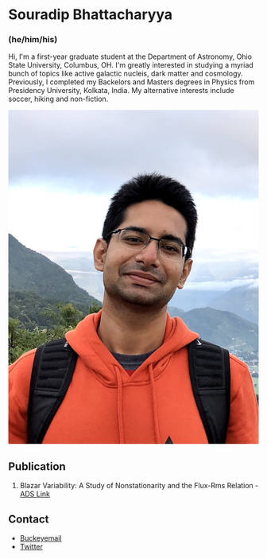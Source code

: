 # Souradip Bhattacharyya 
### (he/him/his)

Hi, I'm a first-year graduate student at the Department of Astronomy, Ohio State University, Columbus, OH. I'm greatly interested in studying a myriad bunch of topics like active galactic nucleis, dark matter and cosmology. Previously, I completed my Backelors and Masters degrees in Physics from Presidency University, Kolkata, India. My alternative interests include soccer, hiking and non-fiction.

![Image](IMG_0544.jpg)

## Publication

1. Blazar Variability: A Study of Nonstationarity and the Flux-Rms Relation - [ADS Link](https://ui.adsabs.harvard.edu/abs/2020ApJ...897...25B/abstract)

## Contact

- [Buckeyemail](bhattacharyya.37@buckeyemail.osu.edu)
- [Twitter](https://twitter.com/Joy2296)
